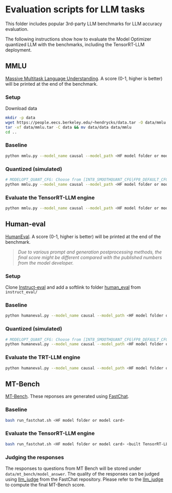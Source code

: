 # Evaluation scripts for LLM tasks

This folder includes popular 3rd-party LLM benchmarks for LLM accuracy evaluation.

The following instructions show how to evaluate the Model Optimizer quantized LLM with the benchmarks, including the TensorRT-LLM deployment.

## MMLU

[Massive Multitask Language Understanding](https://arxiv.org/abs/2009.03300). A score (0-1, higher is better) will be printed at the end of the benchmark.

### Setup

Download data

```bash
mkdir -p data
wget https://people.eecs.berkeley.edu/~hendrycks/data.tar -O data/mmlu.tar
tar -xf data/mmlu.tar -C data && mv data/data data/mmlu
cd ..
```

### Baseline

```bash
python mmlu.py --model_name causal --model_path <HF model folder or model card>
```

### Quantized (simulated)

```bash
# MODELOPT_QUANT_CFG: Choose from [INT8_SMOOTHQUANT_CFG|FP8_DEFAULT_CFG|INT4_AWQ_CFG|W4A8_AWQ_BETA_CFG]
python mmlu.py --model_name causal --model_path <HF model folder or model card> --quant_cfg MODELOPT_QUANT_CFG
```

### Evaluate the TensorRT-LLM engine

```bash
python mmlu.py --model_name causal --model_path <HF model folder or model card> --engine_dir <built TensorRT-LLM folder>
```

## Human-eval

[HumanEval](https://arxiv.org/abs/2107.03374). A score (0-1, higher is better) will be printed at the end of the benchmark.

> *Due to various prompt and generation postprocessing methods, the final score might be different compared with the published numbers from the model developer.*

### Setup

Clone [Instruct-eval](https://github.com/declare-lab/instruct-eval/tree/main) and add a softlink to folder [human_eval](https://github.com/declare-lab/instruct-eval/tree/main/human_eval) from `instruct_eval/`

### Baseline

```sh
python humaneval.py --model_name causal --model_path <HF model folder or model card> --n_sample 1
```

### Quantized (simulated)

```sh
# MODELOPT_QUANT_CFG: Choose from [INT8_SMOOTHQUANT_CFG|FP8_DEFAULT_CFG|INT4_AWQ_CFG|W4A8_AWQ_BETA_CFG]
python humaneval.py --model_name causal --model_path <HF model folder or model card> --n_sample 1 --quant_cfg MODELOPT_QUANT_CFG
```

### Evaluate the TRT-LLM engine

```sh
python humaneval.py --model_name causal --model_path <HF model folder or model card> --engine_dir <built TensorRT-LLM folder> --n_sample 1
```

## MT-Bench

[MT-Bench](https://arxiv.org/abs/2306.05685). These reponses are generated using [FastChat](https://github.com/lm-sys/FastChat).

### Baseline

```bash
bash run_fastchat.sh <HF model folder or model card>
```

### Evaluate the TensorRT-LLM engine

```bash
bash run_fastchat.sh <HF model folder or model card> <built TensorRT-LLM folder>
```

### Judging the responses

The responses to questions from MT Bench will be stored under `data/mt_bench/model_answer`.
The quality of the responses can be judged using [llm_judge](https://github.com/lm-sys/FastChat/tree/main/fastchat/llm_judge) from the FastChat repository. Please refer to the [llm_judge](https://github.com/lm-sys/FastChat/tree/main/fastchat/llm_judge) to compute the final MT-Bench score.
